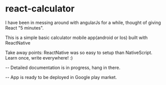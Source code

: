# react-calculator

I have been in messing around with angularJs for a while, thought of giving React "5 minutes".

This is a simple basic calculator mobile app(android or Ios) built with ReactNative

Take away points:
ReactNative was so easy to setup than NativeScript. 
Learn once, write everywhere! :)

--
Detailed documentation is in progress, hang in there. 


--
App is ready to be deployed in Google play market.

